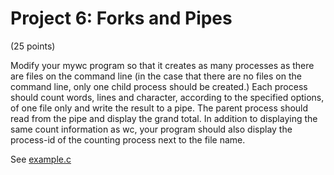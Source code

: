 # Project 6: Forks and Pipes

(25 points)

Modify your mywc program so that it creates as many processes as there are files on the command line (in the case that there are no files on the command line, only one child process should be created.) Each process should count words, lines and character, according to the specified options, of one file only and write the result to a pipe. The parent process should read from the pipe and display the grand total. In addition to displaying the same count information as wc, your program should also display the process-id of the counting process next to the file name.

See [example.c](example.c)

